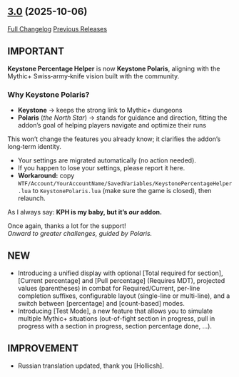 ## [3.0](https://github.com/ZelionGG/KeystonePolaris/releases/tag/3.0) (2025-10-06)

[Full Changelog](https://github.com/ZelionGG/KeystonePolaris/compare/2.0.1...3.0) [Previous Releases](https://github.com/ZelionGG/KeystonePolaris/releases)

## IMPORTANT
 **Keystone Percentage Helper** is now **Keystone Polaris**, aligning with the Mythic+ Swiss‑army‑knife vision built with the community.<br>

### Why Keystone Polaris?
- **Keystone** → keeps the strong link to Mythic+ dungeons
- **Polaris** (*the North Star*) → stands for guidance and direction, fitting the addon’s goal of helping players navigate and optimize their runs

This won’t change the features you already know; it clarifies the addon’s long‑term identity.
- Your settings are migrated automatically (no action needed).
- If you happen to lose your settings, please report it here.
- **Workaround:** copy `WTF/Account/YourAccountName/SavedVariables/KeystonePercentageHelper.lua` to `KeystonePolaris.lua` (make sure the game is closed), then relaunch.

As I always say: **KPH is my baby, but it’s *our* addon.**

Once again, thanks a lot for the support!  
*Onward to greater challenges, guided by Polaris.*

## NEW

 - Introducing a unified display with optional [Total required for section], [Current percentage] and [Pull percentage] (Requires MDT), projected values (parentheses) in combat for Required/Current, per-line completion suffixes, configurable layout (single-line or multi-line), and a switch between [percentage] and [count-based] modes.
 - Introducing [Test Mode], a new feature that allows you to simulate multiple Mythic+ situations (out-of-fight section in progress, pull in progress with a section in progress, section percentage done, ...).
## IMPROVEMENT

- Russian translation updated, thank you [Hollicsh].